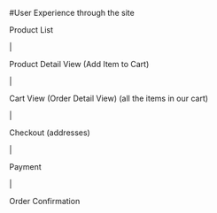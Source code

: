 #User Experience through the site

Product List

|

Product Detail View (Add Item to Cart)

|

Cart View (Order Detail View) (all the items in our cart)

|

Checkout (addresses)

|

Payment

|

Order Confirmation